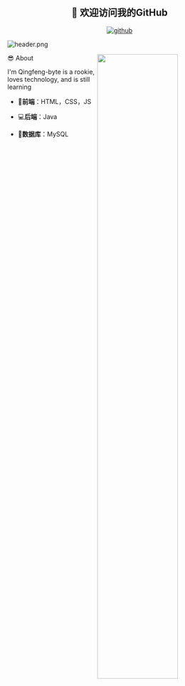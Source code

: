 <h2 align="center">👋 欢迎访问我的GitHub</h2>
<p align="center">
  <a href="https://github.com/Qingfeng-byte/Qingfeng-byte"><img src="https://img.shields.io/badge/-GitHub-black?style=flat&logo=github" alt="github"></a>
 </a>
</p>

![header.png](https://github.com/Qingfeng-byte/Qingfeng-byte/blob/main/image/header.png?raw=true)

<img align="right" width="60%" src="https://github-readme-stats.vercel.app/api?username=Qingfeng-byte&theme=radical&show_icons=true">:sunglasses: About

I'm Qingfeng-byte is a rookie, loves technology, and is still learning

- 📝**前端**：HTML，CSS，JS

- 💻**后端**：Java

- 💼**数据库**：MySQL

  



